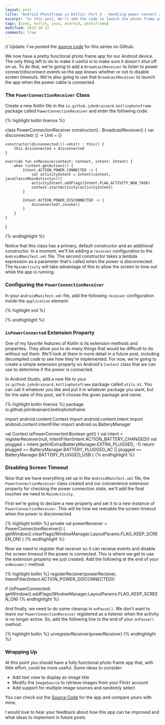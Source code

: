 ```yaml
---
layout: post
title: "Android Photoframe in Kotlin: Part 4 - Handling power connect and disconnect"
excerpt: "In this post, We'll add the code to launch the photo frame automatically when your device is connected to power"
tags: [code, kotlin, java, android, photoframe]
modified: 2015-10-12
comments: true
---
```


// Update: I've posted the [source code](https://github.com/JohnBrainard/KotlinPhotoFrame/) for this series on Github.

We now have a pretty functional photo frame app for our Android device. The only thing left to do to make it useful is to make sure it doesn't shut off on us. To do that, we're going to add a `BroadcastReceiver` to listen to power connect/disconnect events so the app knows whether or not to disable screen timeouts. We're also going to use that `BroadcastReceiver` to launch the app when the power cable is connected.

### The `PowerConnectionReceiver` Class

Create a new Kotlin file in the `io.github.johnbrainard.kotlinphotoframe` package called `PowerConnectionReceiver` and enter the following code:

{% highlight kotlin linenos %}

class PowerConnectionReceiver constructor() : BroadcastReceiver() {
	var disconnected: () -> Unit = {}

	constructor(disconnected:()->Unit) : this() {
		this.disconnected = disconnected
	}

	override fun onReceive(context: Context, intent: Intent) {
		when (intent.getAction()) {
			Intent.ACTION_POWER_CONNECTED -> {
				val activityIntent = Intent(context, javaClass<MainActivity>())
				activityIntent.addFlags(Intent.FLAG_ACTIVITY_NEW_TASK)
				context.startActivity(activityIntent)
			}

			Intent.ACTION_POWER_DISCONNECTED -> {
				disconnected?.invoke()
			}
		}
	}
}

{% endhighlight %}

Notice that this class has a primary, default constructor and an additional constructor. In a moment, we'll be adding a `receiver` configuration to the `AndroidManifest.xml` file. The second constructor takes a lambda expression as a parameter that's called when the power is disconnected. The `MainActivity` will take advantage of this to allow the screen to time out while the app is running.

### Configuring the `PowerConnectionReceiver`

In your `AndroidManifest.xml` file, add the following `receiver` configuration inside the `application` element:

{% highlight xml %}

<receiver android:name=".PowerConnectionReceiver">
	<intent-filter>
		<action android:name="android.intent.action.ACTION_POWER_CONNECTED" />
	</intent-filter>
</receiver>

{% endhighlight %}


### `isPowerConnected` Extension Property

One of my favorite features of Kotlin is its extension methods and properties. They allow you to do many things that would be difficult to do without out them. We'll look at them in more detail in a future post, including decompiled code to see how they're implemented. For now, we're going to create a simple extension property on Android's `Context` class that we can use to determine if the power is connected.

In Android Studio, add a new file to your `io.github.johnbrainard.kotlinphotoframe` package called `utils.kt`. You can call it whatever you like and put it in whatever package you want, but for the sake of this post, we'll choose the given package and name.

{% highlight kotlin linenos %}
package io.github.johnbrainard.kotlinphotoframe

import android.content.Context
import android.content.Intent
import android.content.IntentFilter
import android.os.BatteryManager

val Context.isPowerConnected:Boolean get() {
	val intent = registerReceiver(null, IntentFilter(Intent.ACTION_BATTERY_CHANGED))
	val plugged = intent.getIntExtra(BatteryManager.EXTRA_PLUGGED, -1)
	return plugged == BatteryManager.BATTERY_PLUGGED_AC || plugged == BatteryManager.BATTERY_PLUGGED_USB
}
{% endhighlight %}

### Disabling Screen Timeout

Now that we have everything set up in the `AndroidManifest.xml` file, the `PowerConnectionReceiver` class created and our convenience extension property for checking the power connection state, we'll add the final touches we need to `MainActivity`.

First we're going to declare a new property and set it to a new instance of `PowerConnectionReceiver`. This will be how we reenable the screen timeout when the power is disconnected.

{% highlight kotlin %}
private val powerReceiver = PowerConnectionReceiver() {
	getWindow().clearFlags(WindowManager.LayoutParams.FLAG_KEEP_SCREEN_ON)
}
{% endhighlight %}

Now we need to register that receiver so it can receive events and disable the screen timeout if the power is connected. This is where we get to use the extension property we just created. Add the following at the end of your `onResume()` method.

{% highlight kotlin %}
registerReceiver(powerReceiver, IntentFilter(Intent.ACTION_POWER_DISCONNECTED))

if (isPowerConnected)
	getWindow().addFlags(WindowManager.LayoutParams.FLAG_KEEP_SCREEN_ON)
{% endhighlight %}

And finally, we need to do some cleanup in `onPause()`. We don't want to leave our `PowerConnectionReceiver` registered as a listener when the activity is no longer active. So, add the following line to the end of your `onPause()` method.

{% highlight kotlin %}
unregisterReceiver(powerReceiver)
{% endhighlight %}

### Wrapping Up

At this point you should have a fully functional photo frame app that, with little effort, could be more useful. Some ideas to consider:

* Add text view to display an image title
* Modify the `ImageSource` to retrieve images from your Flickr account
* Add support for multiple image sources and randomly select

You can check out the [Source Code](https://github.com/JohnBrainard/KotlinPhotoFrame/) for the app and compare yours with mine.

I would love to hear your feedback about how this app can be improved and what ideas to implement in future posts.
